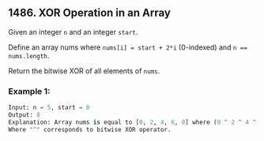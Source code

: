 ## 1486. XOR Operation in an Array

Given an integer ```n``` and an integer ```start```.

Define an array nums where ```nums[i] = start + 2*i``` (0-indexed) and ```n == nums.length```.

Return the bitwise XOR of all elements of ```nums```.

 
### Example 1:
```python
Input: n = 5, start = 0
Output: 8
Explanation: Array nums is equal to [0, 2, 4, 6, 8] where (0 ^ 2 ^ 4 ^ 6 ^ 8) = 8.
Where "^" corresponds to bitwise XOR operator.
```
